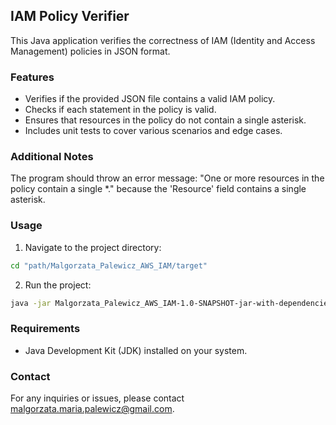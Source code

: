 ## IAM Policy Verifier

This Java application verifies the correctness of IAM (Identity and Access Management) policies in JSON format.

### Features

- Verifies if the provided JSON file contains a valid IAM policy.
- Checks if each statement in the policy is valid.
- Ensures that resources in the policy do not contain a single asterisk.
- Includes unit tests to cover various scenarios and edge cases.

### Additional Notes
The program should throw an error message: "One or more resources in the policy contain a single *." because the 'Resource' field contains a single asterisk.
### Usage

1. Navigate to the project directory:

```bash
cd "path/Malgorzata_Palewicz_AWS_IAM/target"
```

2. Run the project:

```bash
java -jar Malgorzata_Palewicz_AWS_IAM-1.0-SNAPSHOT-jar-with-dependencies.jar classes/data.json

```

### Requirements

- Java Development Kit (JDK) installed on your system.


### Contact

For any inquiries or issues, please contact [malgorzata.maria.palewicz@gmail.com](malgorzata.maria.palewicz@gmail.com).
